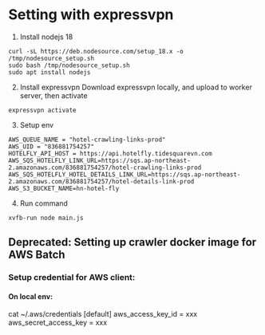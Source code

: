# Setting with expressvpn 
1. Install nodejs 18
```
curl -sL https://deb.nodesource.com/setup_18.x -o /tmp/nodesource_setup.sh
sudo bash /tmp/nodesource_setup.sh
sudo apt install nodejs
```

2. Install expressvpn
Download expressvpn locally, and upload to worker server, then activate
```
expressvpn activate
```

3. Setup env
```
AWS_QUEUE_NAME = "hotel-crawling-links-prod"
AWS_UID = "836881754257"
HOTELFLY_API_HOST = https://api.hotelfly.tidesquarevn.com
AWS_SQS_HOTELFLY_LINK_URL=https://sqs.ap-northeast-2.amazonaws.com/836881754257/hotel-crawling-links-prod
AWS_SQS_HOTELFLY_HOTEL_DETAILS_LINK_URL=https://sqs.ap-northeast-2.amazonaws.com/836881754257/hotel-details-link-prod
AWS_S3_BUCKET_NAME=hn-hotel-fly
```

4. Run command
```
xvfb-run node main.js 
```

## Deprecated: Setting up crawler docker image for AWS Batch
### Setup credential for AWS client:
#### On local env:

cat ~/.aws/credentials
[default]
aws_access_key_id = xxx
aws_secret_access_key = xxx





   
